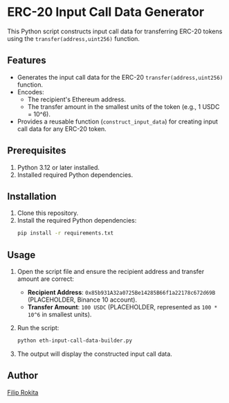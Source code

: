 # ERC-20 Input Call Data Generator

This Python script constructs input call data for transferring ERC-20 tokens using the `transfer(address,uint256)` function.

## Features

- Generates the input call data for the ERC-20 `transfer(address,uint256)` function.
- Encodes:
    - The recipient's Ethereum address.
    - The transfer amount in the smallest units of the token (e.g., 1 USDC = 10^6).
- Provides a reusable function (`construct_input_data`) for creating input call data for any ERC-20 token.

## Prerequisites

1. Python 3.12 or later installed.
2. Installed required Python dependencies.

## Installation

1. Clone this repository.
2. Install the required Python dependencies:
    ```bash
    pip install -r requirements.txt
    ```

## Usage

1. Open the script file and ensure the recipient address and transfer amount are correct:
    - **Recipient Address**: `0x85b931A32a0725Be14285B66f1a22178c672d69B` (PLACEHOLDER, Binance 10 account).
    - **Transfer Amount**: `100 USDC` (PLACEHOLDER, represented as `100 * 10^6` in smallest units).

2. Run the script:
    ```bash
    python eth-input-call-data-builder.py
    ```

3. The output will display the constructed input call data.

## Author

[Filip Rokita](https://www.filiprokita.com/)
